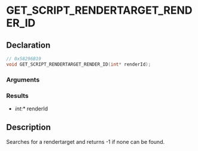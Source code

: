 # GET_SCRIPT_RENDERTARGET_RENDER_ID

## Declaration
```cpp
// 0x58296B19
void GET_SCRIPT_RENDERTARGET_RENDER_ID(int* renderId);
```

### Arguments

### Results
- **int*:** renderId

## Description
Searches for a rendertarget and returns -1 if none can be found.